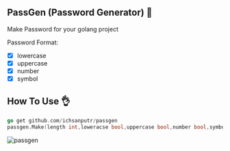 ## PassGen (Password Generator) 🔑
Make Password for your golang project

Password Format:
- [x] lowercase
- [X] uppercase
- [x] number
- [x] symbol

## How To Use 👌
```go
go get github.com/ichsanputr/passgen
passgen.Make(length int,loweracse bool,uppercase bool,number bool,symbol bool)
```
![passgen](https://i.ibb.co/m0kHCvt/passgen.png)
